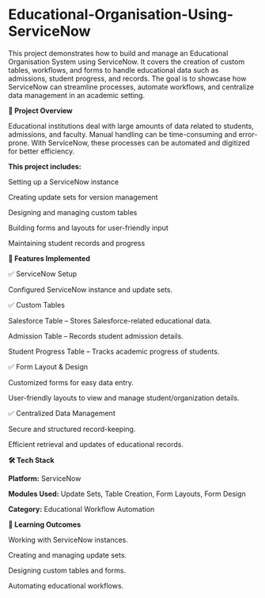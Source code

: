 # Educational-Organisation-Using-ServiceNow
This project demonstrates how to build and manage an Educational Organisation System using ServiceNow. It covers the creation of custom tables, workflows, and forms to handle educational data such as admissions, student progress, and records. The goal is to showcase how ServiceNow can streamline processes, automate workflows, and centralize data management in an academic setting.

**📌 Project Overview**

Educational institutions deal with large amounts of data related to students, admissions, and faculty. Manual handling can be time-consuming and error-prone. With ServiceNow, these processes can be automated and digitized for better efficiency.

__This project includes:__

Setting up a ServiceNow instance

Creating update sets for version management

Designing and managing custom tables

Building forms and layouts for user-friendly input

Maintaining student records and progress

**🚀 Features Implemented**

✅ ServiceNow Setup

Configured ServiceNow instance and update sets.

✅ Custom Tables

Salesforce Table – Stores Salesforce-related educational data.

Admission Table – Records student admission details.

Student Progress Table – Tracks academic progress of students.

✅ Form Layout & Design

Customized forms for easy data entry.

User-friendly layouts to view and manage student/organization details.

✅ Centralized Data Management

Secure and structured record-keeping.

Efficient retrieval and updates of educational records.

**🛠️ Tech Stack**

__Platform:__ ServiceNow

__Modules Used:__ Update Sets, Table Creation, Form Layouts, Form Design

__Category:__ Educational Workflow Automation

**🎯 Learning Outcomes**

Working with ServiceNow instances.

Creating and managing update sets.

Designing custom tables and forms.

Automating educational workflows.
